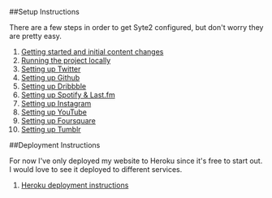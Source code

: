 ##Setup Instructions

There are a few steps in order to get Syte2 configured, but don't worry they are pretty easy.

1. [Getting started and initial content changes](start.md)
2. [Running the project locally](running.md)
3. [Setting up Twitter](twitter.md)
4. [Setting up Github](github.md)
5. [Setting up Dribbble](dribbble.md)
6. [Setting up Spotify & Last.fm](lastfm.md)
7. [Setting up Instagram](instagram.md)
8. [Setting up YouTube](youtube.md)
9. [Setting up Foursquare](foursquare.md)
10. [Setting up Tumblr](tumblr.md)

##Deployment Instructions

For now I've only deployed my website to Heroku since it's free to start out. I would love to see it deployed to different services.

1. [Heroku deployment instructions](heroku.md)
